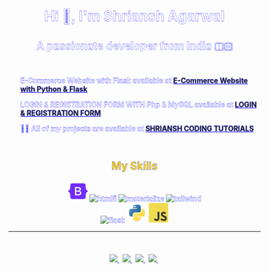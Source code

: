 <div class="portfolio" style="
    color: white;
    font-weight: 700;
    -webkit-text-stroke: 0.3px blue;
">
<h1 align="center">Hi 👋, I'm Shriansh Agarwal</h1>
<h2 align="center">A passionate developer from India  🇮🇳</h2>
<br>

- E-Commerce Website with Flask available at [E-Commerce Website with Python & Flask](http://bit.ly/e-commerce-website-flask)

- LOGIN & REGISTRATION FORM WITH Php & MySQL available at [LOGIN & REGISTRATION FORM ](https://www.youtube.com/playlist?list=PL6vqxedVRTOYrxjz-6mx5UWOPb2Ze5SlM)

- 👨‍💻 All of my projects are available at [SHRIANSH CODING TUTORIALS ](youtube.com/c/ShrianshCodingTutorials)


## <br><center style="color: gold;"> **My Skills**
<center>
    <img src="https://raw.githubusercontent.com/devicons/devicon/master/icons/bootstrap/bootstrap-plain.svg" alt="bootstrap" width="40" height="40"/> 
    <img src="https://www.vectorlogo.zone/logos/w3_html5/w3_html5-icon.svg" alt="html5" width="40" height="40"/>
    <img src="https://raw.githubusercontent.com/prplx/svg-logos/5585531d45d294869c4eaab4d7cf2e9c167710a9/svg/materialize.svg" alt="materialize" width="40" height="40"/> 
    <img src="https://www.vectorlogo.zone/logos/tailwindcss/tailwindcss-icon.svg" alt="tailwind" width="40" height="40"/>
    <!--  -->
    <br>
    <!--  -->
    <img src="https://www.vectorlogo.zone/logos/pocoo_flask/pocoo_flask-icon.svg" alt="flask" width="40" height="40"/> 
    <img src="https://raw.githubusercontent.com/devicons/devicon/master/icons/python/python-original.svg" width="40" height="40"/>
    <img src="https://raw.githubusercontent.com/devicons/devicon/master/icons/javascript/javascript-original.svg" width="40" height="40"/>
</center>

<hr>
<br>
<p class="social" align="center">
<a href="https://twitter.com/shrianshagarwal" target="blank">
    <img src="https://img.icons8.com/color/48/000000/twitter.png"/>
</a>&nbsp;
<a href="https://fb.com/shriansh.agarwal" target="blank">
    <img src="https://img.icons8.com/color/48/000000/facebook-new.png"/>
</a>&nbsp;
<a href="https://instagram.com/_.shriansh_agarwal" target="blank">
    <img src="https://img.icons8.com/color/48/000000/instagram-new.png"/>
</a>&nbsp;
<a href="https://www.youtube.com/c/shriansh coding tutorials" target="blank">
    <img src="https://img.icons8.com/color/48/000000/youtube-play.png"/>
</a>&nbsp;
</p>


</div>

